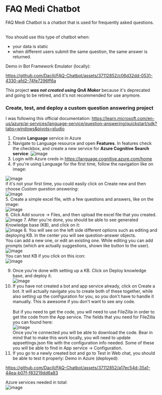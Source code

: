 # FAQ Medi Chatbot
FAQ Medi Chatbot is a chatbot that is used for frequently asked questions.   <br/> <br/>
   
You should use this type of chatbot when:
- your data is static
- when different users submit the same question, the same answer is returned.

Demo in Bot Framework Emulator (locally):   




https://github.com/Dacili/FAQ-Chatbot/assets/37112852/c06d32dd-0531-4330-afd2-74fe7296ff6a


This project ***was not created using QnA Maker*** because it's deprecated and going to be retired, and it's not recommended for use anymore.  
### Create, test, and deploy a custom question answering project
I was following this official documentation: https://learn.microsoft.com/en-us/azure/ai-services/language-service/question-answering/quickstart/sdk?tabs=windows&pivots=studio  
1. Create **Language** service in Azure
2. Navigate to Language resource and open **Features**. In features check the checkbox, and create a new service for **Azure Cognitive Search service**:
![image](https://github.com/Dacili/FAQ-Chatbot/assets/37112852/877cf397-015d-427c-94e3-5083e51d6bbe)
3. Login with Azure creds in https://language.cognitive.azure.com/home
4. If you're using Language for the first time, follow the navigation like on image: 

 ![image](https://github.com/Dacili/FAQ-Chatbot/assets/37112852/bc0e271b-7748-43cf-b070-ca217151a4c5)  
 if it's not your first time, you could easily click on Create new and then choose *Custom question answering*:     
 ![image](https://github.com/Dacili/FAQ-Chatbot/assets/37112852/01ac83e0-0ca1-4aed-98fb-7c158be69457)  
5. Create a simple excel file, with a few questions and answers, like on the image:  
![image](https://github.com/Dacili/FAQ-Chatbot/assets/37112852/d959112a-94ab-461d-b5b2-af40da925e66)  
6. Click Add source -> Files, and then upload the excel file that you created.  
![image](https://github.com/Dacili/FAQ-Chatbot/assets/37112852/e27057d1-1656-49c4-8d40-3633d3a3b885)
7. After you're done, you should be able to see generated Knowledge base (KB), and click on it:  
![image](https://github.com/Dacili/FAQ-Chatbot/assets/37112852/17339c0c-9260-4e77-b104-97d624a8c767)
8. You will see on the left side different options such as editing and deploying KB. In the center you will see question-answer objects.  
You can add a new one, or edit an existing one. While editing you can add prompts (which are actually suggestions, shown like button to the user).  
![image](https://github.com/Dacili/FAQ-Chatbot/assets/37112852/8457913e-2d08-463d-8020-7700ea3051e7)   
You can test KB if you click on this icon:  
![image](https://github.com/Dacili/FAQ-Chatbot/assets/37112852/d3c7ecd6-42d6-49b5-9cb5-6b844480d6ea)  

9. Once you're done with setting up a KB. Click on Deploy knowledge base, and deploy it.  
![image](https://github.com/Dacili/FAQ-Chatbot/assets/37112852/608411e7-21ad-4f3a-ba9a-ebf0b0de41fc)  
10. If you have not created a bot and app service already, click on Create a bot. It will actually navigate you to create both of these together, while also setting up the configuration for you, so you don't have to handle it manually. This is awesome if you don't want to see any code.  <br/> <br/>
But if you need to get the code, you will need to use FileZilla in order to get the code from the App service. The fields that you need for FileZilla you can found here:  
![image](https://github.com/Dacili/FAQ-Chatbot/assets/37112852/26ef0007-e519-42d6-a978-9dd0b2ba71a4)  
Once you're connected you will be able to download the code. Bear in mind that to make this work locally, you will need to update appsettings.json file with the configuration info needed. Some of these you will be able to find in App service -> Configuration.   
11. If you go to a newly created bot and go to Test in Web chat, you should be able to test it properly:
Demo in Azure (deployed):  



https://github.com/Dacili/FAQ-Chatbot/assets/37112852/a17ec54d-35a1-44ea-b07f-f83219dd6a83   



 Azure services needed in total:  
![image](https://github.com/Dacili/FAQ-Chatbot/assets/37112852/4cf74cb8-85a4-4b5c-958c-fafaf2d846e2)


